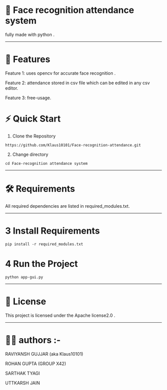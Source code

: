 # 🚀 Face recognition attendance system

fully made with python .


---

# 🌟 Features

Feature 1: uses opencv for accurate face recognition .

Feature 2: attendance stored in csv file which can be edited in any csv editor.

Feature 3: free-usage.




# ⚡ Quick Start

 1. Clone the Repository
    
```
https://github.com/Klaus10101/Face-recognition-attendance.git 
```
2. Change directory 
```
cd Face-recognition attendance system 
```



---

# 🛠️ Requirements

All required dependencies are listed in required_modules.txt.


---


# 3 Install Requirements

```
pip install -r required_modules.txt
```

# 4 Run the Project
```
python app-gui.py
```






---

# 📃 License

This project is licensed under the Apache license2.0 .



---


# 👥👥 authors :-

RAVIYANSH GUJJAR (aka Klaus10101)

ROHAN GUPTA (GROUP X42)

SARTHAK TYAGI

UTTKARSH JAIN



